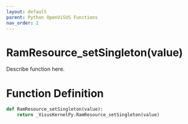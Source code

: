 ```yaml
---
layout: default
parent: Python OpenViSUS Functions
nav_order: 2
---
```


# RamResource_setSingleton(value)

Describe function here.

# Function Definition

```python
def RamResource_setSingleton(value):
    return _VisusKernelPy.RamResource_setSingleton(value)
```